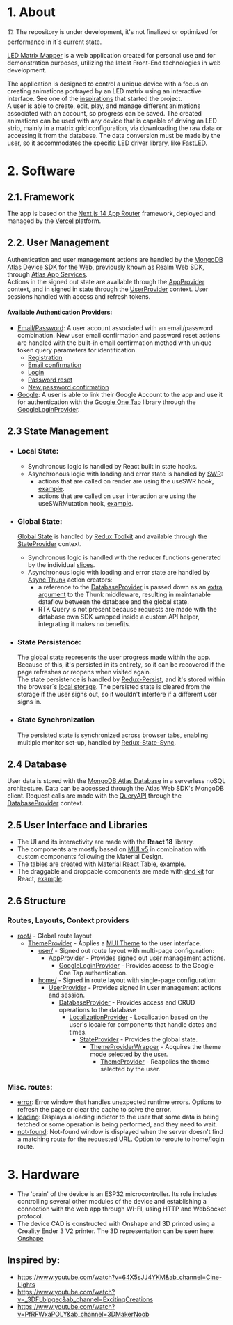 # 1. About

:building_construction: The repository is under development, it's not finalized or optimized for performance in it`s current state.

[LED Matrix Mapper](https://led-matrix-mapper.vercel.app) is a web application created for personal use and for demonstration purposes, utilizing the latest Front-End technologies in web development.<br/>

The application is designed to control a unique device with a focus on creating animations portrayed by an LED matrix using an interactive interface. See one of the [inspirations](https://youtu.be/64X5sJJ4YKM?si=_vRgQX4lwe8lhrCd&t=170) that started the project.<br/>
A user is able to create, edit, play, and manage different animations associated with an account, so progress can be saved.
The created animations can be used with any device that is capable of driving an LED strip, mainly in a matrix grid configuration, via downloading the raw data or accessing it from the database. The data conversion must be made by the user, so it accommodates the specific LED driver library, like [FastLED](https://fastled.io).

# 2. Software </br>

## 2.1. Framework

The app is based on the [Next.js 14 App Router](https://nextjs.org/docs/app) framework, deployed and managed by the [Vercel](https://vercel.com/) platform.

## 2.2. User Management

Authentication and user management actions are handled by the [MongoDB Atlas Device SDK for the Web](https://www.mongodb.com/docs/atlas/device-sdks/web/), previously known as Realm Web SDK, through [Atlas App Services](https://www.mongodb.com/products/platform/atlas-app-services).<br/> Actions in the signed out state are available through the [AppProvider](https://github.com/extra-salty/ledMatrixMapper/blob/25094f2bb12f9bbc122cad2c4c7cec10b9018369/client/src/providers/AppProvider/AppProvider.tsx) context, and in signed in state through the
[UserProvider](https://github.com/extra-salty/ledMatrixMapper/blob/25094f2bb12f9bbc122cad2c4c7cec10b9018369/client/src/providers/UserProvider/UserProvider.tsx) context. User sessions handled with access and refresh tokens.

#### Available Authentication Providers:

- [Email/Password](https://www.mongodb.com/docs/atlas/device-sdks/web/manage-email-password-users/): A user account associated with an email/password combination. New user email confirmation and password reset actions are handled with the built-in email confirmation method with unique token query parameters for identification.
  - [Registration](https://github.com/extra-salty/ledMatrixMapper/blob/25094f2bb12f9bbc122cad2c4c7cec10b9018369/client/src/components/user/forms/RegisterForm/RegisterForm.tsx)
  - [Email confirmation](https://github.com/extra-salty/ledMatrixMapper/blob/25094f2bb12f9bbc122cad2c4c7cec10b9018369/client/src/components/user/ConfirmResult/ConfirmResult.tsx)
  - [Login](https://github.com/extra-salty/ledMatrixMapper/blob/25094f2bb12f9bbc122cad2c4c7cec10b9018369/client/src/components/user/login/InternalLoginProvider/InternalLoginProvider.tsx)
  - [Password reset](https://github.com/extra-salty/ledMatrixMapper/blob/25094f2bb12f9bbc122cad2c4c7cec10b9018369/client/src/components/user/forms/PasswordResetForm/PasswordResetForm.tsx)
  - [New password confirmation](https://github.com/extra-salty/ledMatrixMapper/blob/25094f2bb12f9bbc122cad2c4c7cec10b9018369/client/src/components/user/forms/NewPasswordForm/NewPasswordForm.tsx)
- [Google](https://www.mongodb.com/docs/atlas/device-sdks/web/authenticate/#google-authentication): A user is able to link their Google Account to the app and use it for authentication with the [Google One Tap](https://developers.google.com/identity/gsi/web/guides/display-google-one-tap) library through the [GoogleLoginProvider](https://github.com/extra-salty/ledMatrixMapper/blob/25094f2bb12f9bbc122cad2c4c7cec10b9018369/client/src/components/user/login/GoogleLoginProvider/GoogleLoginProvider.tsx).

## 2.3 State Management

- ### Local State:

  - Synchronous logic is handled by React built in state hooks.
  - Asynchronous logic with loading and error state is handled by [SWR](https://swr.vercel.app/):
    - actions that are called on render are using the useSWR hook, [example](https://github.com/extra-salty/ledMatrixMapper/blob/1a9be8b062271d1276f506a154f777aa4d3673fb/client/src/components/user/ConfirmResult/ConfirmResult.tsx).
    - actions that are called on user interaction are using the useSWRMutation hook, [example](https://github.com/extra-salty/ledMatrixMapper/blob/1a9be8b062271d1276f506a154f777aa4d3673fb/client/src/components/user/forms/RegisterForm/RegisterForm.tsx).

- ### Global State:

  [Global State](https://github.com/extra-salty/ledMatrixMapper/tree/25094f2bb12f9bbc122cad2c4c7cec10b9018369/client/src/libs/redux) is handled by [Redux Toolkit](https://redux-toolkit.js.org/) and available through the [StateProvider](https://github.com/extra-salty/ledMatrixMapper/blob/25094f2bb12f9bbc122cad2c4c7cec10b9018369/client/src/providers/StateProvider/StateProvider.tsx) context.

  - Synchronous logic is handled with the reducer functions generated by the individual [slices](https://github.com/extra-salty/ledMatrixMapper/tree/25094f2bb12f9bbc122cad2c4c7cec10b9018369/client/src/libs/redux/features).
  - Asynchronous logic with loading and error state are handled by [Async Thunk](https://redux-toolkit.js.org/usage/usage-guide#async-requests-with-createasyncthunk) action creators:
    - a reference to the [DatabaseProvider](#database) is passed down as an [extra argument](https://github.com/extra-salty/ledMatrixMapper/blob/25094f2bb12f9bbc122cad2c4c7cec10b9018369/client/src/libs/redux/store.ts#L18C1-L18C34) to the Thunk middleware, resulting in maintanable dataflow between the database and the global state.
    - RTK Query is not present because requests are made with the database own SDK wrapped inside a custom API helper, integrating it makes no benefits.

- ### State Persistence:

  The [global state](https://github.com/extra-salty/ledMatrixMapper/blob/25094f2bb12f9bbc122cad2c4c7cec10b9018369/client/src/libs/redux/reducers.ts) represents the user progress made within the app. Because of this, it's persisted in its entirety, so it can be recovered if the page refreshes or reopens when visited again.<br/>
  The state persistence is handled by [Redux-Persist](https://www.npmjs.com/package/redux-persist), and it's stored within the browser`s [local storage](https://github.com/extra-salty/ledMatrixMapper/blob/25094f2bb12f9bbc122cad2c4c7cec10b9018369/client/src/libs/redux/storage.ts).
  The persisted state is cleared from the storage if the user signs out, so it wouldn't interfere if a different user signs in.

- ### State Synchronization
  The persisted state is synchronized across browser tabs, enabling multiple monitor set-up, handled by [Redux-State-Sync](https://www.npmjs.com/package/redux-state-sync).

## 2.4 Database

User data is stored with the [MongoDB Atlas Database](https://www.mongodb.com/products/platform/atlas-database) in a serverless noSQL architecture. Data can be accessed through the Atlas Web SDK's MongoDB client. Request calls are made with the [QueryAPI](https://www.mongodb.com/docs/atlas/device-sdks/web/mongodb/) through the [DatabaseProvider](https://github.com/extra-salty/ledMatrixMapper/blob/25094f2bb12f9bbc122cad2c4c7cec10b9018369/client/src/providers/DatabaseProvider/DatabaseProvider.tsx) context.

## 2.5 User Interface and Libraries

- The UI and its interactivity are made with the **React 18** library.
- The components are mostly based on [MUI v5](https://mui.com/) in combination with custom components following the Material Design.
- The tables are created with [Material React Table](https://www.material-react-table.com/), [example](https://github.com/extra-salty/ledMatrixMapper/blob/25094f2bb12f9bbc122cad2c4c7cec10b9018369/client/src/components/home/Playlist/Playlist.tsx).
- The draggable and droppable components are made with [dnd kit](https://dndkit.com/) for React, [example](https://github.com/extra-salty/ledMatrixMapper/blob/25094f2bb12f9bbc122cad2c4c7cec10b9018369/client/src/components/home/Effect/FrameGridWrapper/FrameGridWrapper.tsx).

## 2.6 Structure

### Routes, Layouts, Context providers

- [root/](https://github.com/extra-salty/ledMatrixMapper/blob/25094f2bb12f9bbc122cad2c4c7cec10b9018369/client/src/app/layout.tsx) - Global route layout
  - [ThemeProvider](https://github.com/extra-salty/ledMatrixMapper/blob/25094f2bb12f9bbc122cad2c4c7cec10b9018369/client/src/providers/ThemeProvider/ThemeProvider.tsx) - Applies a [MUI Theme](https://github.com/extra-salty/ledMatrixMapper/blob/25094f2bb12f9bbc122cad2c4c7cec10b9018369/client/src/providers/ThemeProvider/useTheme.tsx) to the user interface.
    - [user/](https://github.com/extra-salty/ledMatrixMapper/blob/25094f2bb12f9bbc122cad2c4c7cec10b9018369/client/src/app/user/layout.tsx) - Signed out route layout with multi-page configuration:
      - [AppProvider](https://github.com/extra-salty/ledMatrixMapper/blob/25094f2bb12f9bbc122cad2c4c7cec10b9018369/client/src/providers/AppProvider/AppProvider.tsx) - Provides signed out user management actions.
        - [GoogleLoginProvider](https://github.com/extra-salty/ledMatrixMapper/blob/25094f2bb12f9bbc122cad2c4c7cec10b9018369/client/src/components/user/login/GoogleLoginProvider/GoogleLoginProvider.tsx) - Provides access to the Google One Tap authentication.
    - [home/](https://github.com/extra-salty/ledMatrixMapper/blob/25094f2bb12f9bbc122cad2c4c7cec10b9018369/client/src/app/home/layout.tsx) - Signed in route layout with single-page configuration:
      - [UserProvider](https://github.com/extra-salty/ledMatrixMapper/blob/25094f2bb12f9bbc122cad2c4c7cec10b9018369/client/src/providers/UserProvider/UserProvider.tsx) - Provides signed in user management actions and session.
        - [DatabaseProvider](https://github.com/extra-salty/ledMatrixMapper/blob/25094f2bb12f9bbc122cad2c4c7cec10b9018369/client/src/providers/DatabaseProvider/DatabaseProvider.tsx) - Provides access and CRUD operations to the database
          - [LocalizationProvider](https://mui.com/x/api/date-pickers/localization-provider/) - Localication based on the user's locale for components that handle dates and times.
            - [StateProvider](https://github.com/extra-salty/ledMatrixMapper/blob/25094f2bb12f9bbc122cad2c4c7cec10b9018369/client/src/providers/StateProvider/StateProvider.tsx) - Provides the global state.
              - [ThemeProviderWrapper](https://github.com/extra-salty/ledMatrixMapper/blob/25094f2bb12f9bbc122cad2c4c7cec10b9018369/client/src/providers/ThemeProvider/ThemeProviderWrapper.tsx) - Acquires the theme mode selected by the user.
                - [ThemeProvider](https://github.com/extra-salty/ledMatrixMapper/blob/25094f2bb12f9bbc122cad2c4c7cec10b9018369/client/src/providers/ThemeProvider/ThemeProvider.tsx) - Reapplies the theme selected by the user.

### Misc. routes:

- [error](https://github.com/extra-salty/ledMatrixMapper/blob/25094f2bb12f9bbc122cad2c4c7cec10b9018369/client/src/app/error.tsx): Error window that handles unexpected runtime errors. Options to refresh the page or clear the cache to solve the error.
- [loading](https://github.com/extra-salty/ledMatrixMapper/blob/25094f2bb12f9bbc122cad2c4c7cec10b9018369/client/src/app/loading.tsx): Displays a loading indictor to the user that some data is being fetched or some operation is being performed, and they need to wait.
- [not-found](https://github.com/extra-salty/ledMatrixMapper/blob/25094f2bb12f9bbc122cad2c4c7cec10b9018369/client/src/app/not-found.tsx): Not-found window is displayed when the server doesn't find a matching route for the requested URL. Option to reroute to home/login route.

# 3. Hardware

- The 'brain' of the device is an ESP32 microcontroller. Its role includes controlling several other modules of the device and establishing a connection with the web app through WI-FI, using HTTP and WebSocket protocol.
- The device CAD is constructed with Onshape and 3D printed using a Creality Ender 3 V2 printer.
  The 3D representation can be seen here: [Onshape](https://cad.onshape.com/documents/4604ff47bb3fefabcff9ad3e/w/4bb2ac810232bce12ef560a2/e/d9e19047e28542bd3fb74dc6)

## Inspired by:

- https://www.youtube.com/watch?v=64X5sJJ4YKM&ab_channel=Cine-Lights
- https://www.youtube.com/watch?v=_3DFLblpgec&ab_channel=ExcitingCreations
- https://www.youtube.com/watch?v=PfRFWxaPOLY&ab_channel=3DMakerNoob
